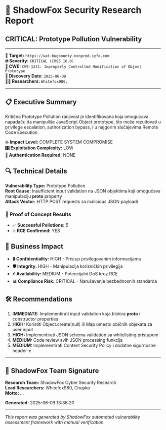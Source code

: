 
# 🦊 ShadowFox Security Research Report

## CRITICAL: Prototype Pollution Vulnerability

---

**🎯 Target:** `https://uat-bugbounty.nonprod.syfe.com`  
**🔥 Severity:** `CRITICAL (CVSS 10.0)`  
**🧬 CWE:** `CWE-1321: Improperly Controlled Modification of Object Prototype`  
**📅 Discovery Date:** `2025-06-09`  
**👨‍💻 Researchers:** `Whitefox980, `

---

## 📋 Executive Summary

Kritična Prototype Pollution ranjivost je identifikovana koja omogućava napadaču da manipuliše JavaScript Object prototype, što može rezultovati u privilege escalation, authorization bypass, i u najgorim slučajevima Remote Code Execution.

**💥 Impact Level:** COMPLETE SYSTEM COMPROMISE  
**🎛️ Exploitation Complexity:** LOW  
**🔐 Authentication Required:** NONE

## 🔍 Technical Details

**Vulnerability Type:** Prototype Pollution  
**Root Cause:** Insufficient input validation na JSON objektima koji omogućava manipulaciju __proto__ property  
**Attack Vector:** HTTP POST requests sa malicious JSON payloadi

### 🧪 Proof of Concept Results

- ✅ **Successful Pollutions:** 5
- 🔥 **RCE Confirmed:** YES

## 💼 Business Impact

- **🔒 Confidentiality:** HIGH - Pristup privilegovanim informacijama
- **🛡️ Integrity:** HIGH - Manipulacija korisničkih privilegija  
- **⚡ Availability:** MEDIUM - Potencijalni DoS kroz RCE
- **📊 Compliance Risk:** CRITICAL - Narušavanje bezbednosnih standarda

## 🛠️ Recommendations

1. **IMMEDIATE:** Implementirati input validation koja blokira __proto__ i constructor properties
2. **HIGH:** Koristiti Object.create(null) ili Map umesto običnih objekata za user input
3. **HIGH:** Implementirati JSON schema validation sa whitelisting pristupom
4. **MEDIUM:** Code review svih JSON processing funkcija
5. **MEDIUM:** Implementirati Content Security Policy i dodatne sigurnosne header-e


---

## 🦊 ShadowFox Team Signature

**Research Team:** ShadowFox Cyber Security Research  
**Lead Researchers:** Whitefox980, Chupko  
**Motto:** *...*

**Generated:** 2025-06-09 13:36:20

---

*This report was generated by ShadowFox automated vulnerability assessment framework with manual verification.*

